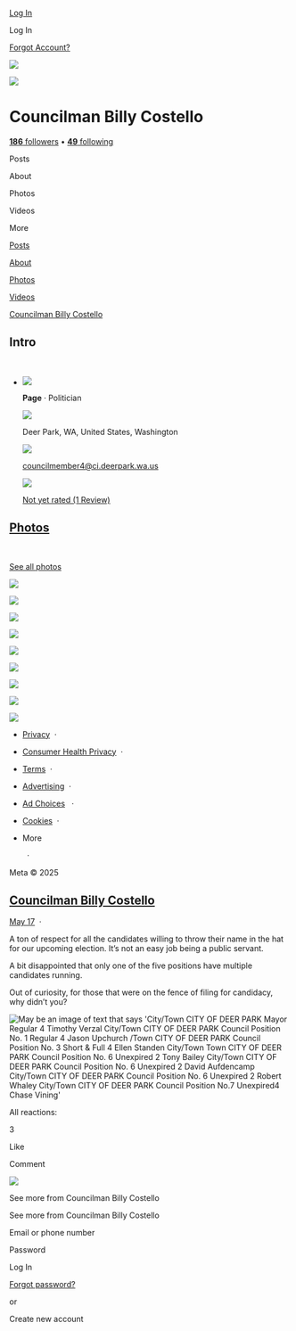 [Log In](https://www.facebook.com/login/device-based/regular/login/?login_attempt=1&next=https%3A%2F%2Fwww.facebook.com%2Fcouncilmanbillycostello)

Log In

[Forgot Account?](https://www.facebook.com/recover/initiate?ars=royal_blue_bar)

![](https://scontent-fra3-1.xx.fbcdn.net/v/t39.30808-6/457150385_122189295812077761_7586241823389455079_n.png?stp=dst-png_fb50_s320x320&_nc_cat=105&ccb=1-7&_nc_sid=cc71e4&_nc_ohc=nVr0VobWW3IQ7kNvwG3XAcI&_nc_oc=AdnbiUrdCmEPP_sVoenZzpxVp7GVN1ma8W-Myyl_KMISuenwzF6TnCAe0e9MRALXwGs&_nc_zt=23&_nc_ht=scontent-fra3-1.xx&_nc_gid=aZREuzf-WY7tOATBCuU8zQ&oh=00_AfPXZHHK7AKNtQNEkeadrtyleaO9D40LnNAWeXsAwQjSIQ&oe=68613F02)

![](https://scontent-fra3-1.xx.fbcdn.net/v/t39.30808-6/457150385_122189295812077761_7586241823389455079_n.png?stp=dst-png_s960x960&_nc_cat=105&ccb=1-7&_nc_sid=cc71e4&_nc_ohc=nVr0VobWW3IQ7kNvwG3XAcI&_nc_oc=AdnbiUrdCmEPP_sVoenZzpxVp7GVN1ma8W-Myyl_KMISuenwzF6TnCAe0e9MRALXwGs&_nc_zt=23&_nc_ht=scontent-fra3-1.xx&_nc_gid=aZREuzf-WY7tOATBCuU8zQ&oh=00_AfOF6fJfv7mwiUuuwjeolixmIZInRxgiUWPm4RmjwqDNBA&oe=68613F02)

# Councilman Billy Costello

[**186** followers](https://www.facebook.com/councilmanbillycostello/followers) • [**49** following](https://www.facebook.com/councilmanbillycostello/following)

Posts

About

Photos

Videos

More

[Posts](https://www.facebook.com/councilmanbillycostello)

[About](https://www.facebook.com/councilmanbillycostello/about)

[Photos](https://www.facebook.com/councilmanbillycostello/photos)

[Videos](https://www.facebook.com/councilmanbillycostello/videos)

[Councilman Billy Costello](https://www.facebook.com/councilmanbillycostello)

## Intro

 

- ![](https://static.xx.fbcdn.net/rsrc.php/v4/ye/r/4PEEs7qlhJk.png)
  
  **Page** · Politician
  
  ![](https://static.xx.fbcdn.net/rsrc.php/v4/yW/r/8k_Y-oVxbuU.png)
  
  Deer Park, WA, United States, Washington
  
  ![](https://static.xx.fbcdn.net/rsrc.php/v4/yE/r/2PIcyqpptfD.png)
  
  councilmember4@ci.deerpark.wa.us
  
  ![](https://static.xx.fbcdn.net/rsrc.php/v4/y7/r/4Lea07Woawi.png)
  
  [Not yet rated (1 Review)﻿](https://www.facebook.com/councilmanbillycostello/reviews)

## [Photos](https://www.facebook.com/councilmanbillycostello/photos)

 

[See all photos](https://www.facebook.com/councilmanbillycostello/photos)

![](https://scontent-fra5-1.xx.fbcdn.net/v/t39.30808-6/387797578_122097478934077761_6903842626808107194_n.png?stp=dst-jpg_s160x160_tt6&_nc_cat=102&ccb=1-7&_nc_sid=e09983&_nc_ohc=seDFhok5W5sQ7kNvwH4dNnc&_nc_oc=AdkaAHXuSgRydvLSuY0O4AOpZ0bZa0rp-XbKW0xWXZTOxhAPvu132nZ4326jpSHQ_1I&_nc_zt=23&_nc_ht=scontent-fra5-1.xx&_nc_gid=zXZxRMYkxFqrwqzr9rBu2A&oh=00_AfNPzlAddkpB7WnslVQi5vA70YqSeQW_WAHzSA-SiJr50g&oe=68613226)

![](https://scontent-fra5-1.xx.fbcdn.net/v/t39.30808-6/474427395_122217890780077761_6334850804723658671_n.jpg?stp=c215.0.861.861a_dst-jpg_s160x160_tt6&_nc_cat=102&ccb=1-7&_nc_sid=30a509&_nc_ohc=fPOHxsgCcLMQ7kNvwGJ2E7J&_nc_oc=Adka55HpKlZ_9tOPyPQgYLtyUlXF2fhyI-l6O0t698n2KABuPXXkyrYkqz8B3QiqDjw&_nc_zt=23&_nc_ht=scontent-fra5-1.xx&_nc_gid=zXZxRMYkxFqrwqzr9rBu2A&oh=00_AfOcRRGqaTwj4yPKKR488DoYxWrwz-mEAdsyHU1QdG0XYg&oe=6861472E)

![](https://scontent-fra3-2.xx.fbcdn.net/v/t39.30808-6/473193219_122215402586077761_926725311325203279_n.jpg?stp=c0.64.1440.1440a_dst-jpg_s160x160_tt6&_nc_cat=104&ccb=1-7&_nc_sid=30a509&_nc_ohc=FwTdhUfN524Q7kNvwGnpV0T&_nc_oc=AdmLnUFQ7xL5YKt1RDzGmnnZ1DD1Kw4LLPy9ILIfMFTgw4NF_1TBxtl0yQlC3plntAI&_nc_zt=23&_nc_ht=scontent-fra3-2.xx&_nc_gid=zXZxRMYkxFqrwqzr9rBu2A&oh=00_AfNh7Uanf75tIsxEPnUIpgR_caQJwpNao33X9H1s-VthLA&oe=686121BF)

![](https://scontent-fra3-1.xx.fbcdn.net/v/t39.30808-6/468130693_122205988610077761_1295558442208452408_n.jpg?stp=c90.0.1868.1868a_dst-jpg_s160x160_tt6&_nc_cat=101&ccb=1-7&_nc_sid=30a509&_nc_ohc=poP59ScgtJ4Q7kNvwF3ccSS&_nc_oc=AdkasEQKFTmQC9bQjMAegAGJYK9YO1xYvhlYRWt3ALqYkUzfRNqGivQEeWzfMExyzEk&_nc_zt=23&_nc_ht=scontent-fra3-1.xx&_nc_gid=zXZxRMYkxFqrwqzr9rBu2A&oh=00_AfP0AuzzgkQsQYEa2ZqDd77wu62j3PCzPj_PGLGDcUqIQw&oe=68614A43)

![](https://scontent-fra5-1.xx.fbcdn.net/v/t39.30808-6/499374040_122240866454077761_565284370701932167_n.jpg?stp=c0.117.1262.1262a_dst-jpg_s160x160_tt6&_nc_cat=100&ccb=1-7&_nc_sid=8a6525&_nc_ohc=tj4Di_R7GncQ7kNvwGfCbRN&_nc_oc=Adnqdzt3qTUlnwVFLqPIRKcxdqg-FGXTfBKq4gB8xBBfoKFoTmcVMA-SAE41tk65T5w&_nc_zt=23&_nc_ht=scontent-fra5-1.xx&_nc_gid=zXZxRMYkxFqrwqzr9rBu2A&oh=00_AfMAjOvnfI5RT4j3gwjpRsN5UuVTNoZrJAT04OrNI9aF4A&oe=68614408)

![](https://scontent-fra5-2.xx.fbcdn.net/v/t39.30808-6/495589264_122239554260077761_2298633531539787407_n.jpg?stp=c0.4.538.538a_dst-jpg_s160x160_tt6&_nc_cat=106&ccb=1-7&_nc_sid=09d16d&_nc_ohc=Q74d7FI48HsQ7kNvwFO-XTP&_nc_oc=Admtm0XlU8tIv6l93f4deR_QNHX4ANirxKx6n2nxacERsVtVDf_zusxbJ_bupINRFRs&_nc_zt=23&_nc_ht=scontent-fra5-2.xx&_nc_gid=zXZxRMYkxFqrwqzr9rBu2A&oh=00_AfP9rEnNbE8MgHl-_i22r6R6biEbXzr3Igp4eSNfWru7vQ&oe=68614629)

![](https://scontent-fra3-1.xx.fbcdn.net/v/t39.30808-6/495370541_122238188114077761_5613350248963841038_n.jpg?stp=c169.0.275.275a_dst-jpg_s160x160_tt6&_nc_cat=105&ccb=1-7&_nc_sid=09d16d&_nc_ohc=tS-43jSPykgQ7kNvwHSEWzI&_nc_oc=AdmzB6nPuAXhkOjlGfGTXswz4JYsx8Xt3sy-_vM2vZt7kqzjMzwz9y6K7nbnKCKfR3Q&_nc_zt=23&_nc_ht=scontent-fra3-1.xx&_nc_gid=zXZxRMYkxFqrwqzr9rBu2A&oh=00_AfNjMdNEdinN1xgBwX9efcirAsrmy4m_NxeK43UgGtpRIw&oe=68611D25)

![](https://scontent-fra5-1.xx.fbcdn.net/v/t39.30808-6/476974912_122221631702077761_5971626788984591650_n.jpg?stp=c0.89.1080.1080a_dst-jpg_s160x160_tt6&_nc_cat=110&ccb=1-7&_nc_sid=8a6525&_nc_ohc=qcKAzf7YGggQ7kNvwFKVo6Z&_nc_oc=Adl0sz_kCXFeu5zhJ6u4NzevdrDsF2mwj1thJtRPPSVlNJB8pAhg5CJSEZNvAhKEoiw&_nc_zt=23&_nc_ht=scontent-fra5-1.xx&_nc_gid=zXZxRMYkxFqrwqzr9rBu2A&oh=00_AfOB71cuFq9h1v26nQvvlAj2iRAAbB144IYItP4D1SEFTA&oe=686146A8)

![](https://scontent-fra5-2.xx.fbcdn.net/v/t39.30808-6/478512844_122221631450077761_3265299971473149717_n.jpg?stp=c0.119.1440.1440a_dst-jpg_s160x160_tt6&_nc_cat=107&ccb=1-7&_nc_sid=8a6525&_nc_ohc=DpgS8qQL-c0Q7kNvwHYN03j&_nc_oc=AdnmNDWpAeWiLZ28GAD0QNc57eWG2UW2Uv0NaK8bD2fzCgzOIctkEjkcxEawYlJR6S4&_nc_zt=23&_nc_ht=scontent-fra5-2.xx&_nc_gid=zXZxRMYkxFqrwqzr9rBu2A&oh=00_AfP_4CwVqnyl6Jk0wZrsTr-Ks-CWbkmIH1yLYTed-FLZYw&oe=6861249A)

- [Privacy](https://www.facebook.com/privacy/policy/?entry_point=comet_dropdown)  ·
- [Consumer Health Privacy](https://www.facebook.com/privacy/policies/health)  ·
- [Terms](https://www.facebook.com/policies?ref=pf)  ·
- [Advertising](https://www.facebook.com/business)  ·
- [Ad Choices](https://www.facebook.com/help/568137493302217)   ·
- [Cookies](https://www.facebook.com/policies/cookies)  ·
- More
  
    ·

Meta © 2025

## [**Councilman Billy Costello**](https://www.facebook.com/councilmanbillycostello?__cft__%5B0%5D=AZVOiWvLr1Sg2YxXHzVY6LbBQskPp-jqFDwaE7BZFQB-_3tDboIYKsCQJv_rFG4er1fBtXVV76GZCryH-RmmyaTuD5ceTIkzFAbIQfiZU9K0jvlKkm89bWXuvGtz9LikhOdlRsx4m0PbPwj2lRNIF2BvfPIrzFOliwFMSvdwffS7qbLYrZd9Ab0QeA4CXLrklF1KdfoL1U8xYBG5ttw-j7bX&__tn__=-UC%2CP-R)

[May 17](https://www.facebook.com/councilmanbillycostello/posts/pfbid02pngVUGPiEzWPKAAyJVd7SbyjaMUGR22pTwBkco9h1Cw2TbH18xbfdnSJsxKRXmA9l?__cft__%5B0%5D=AZVOiWvLr1Sg2YxXHzVY6LbBQskPp-jqFDwaE7BZFQB-_3tDboIYKsCQJv_rFG4er1fBtXVV76GZCryH-RmmyaTuD5ceTIkzFAbIQfiZU9K0jvlKkm89bWXuvGtz9LikhOdlRsx4m0PbPwj2lRNIF2BvfPIrzFOliwFMSvdwffS7qbLYrZd9Ab0QeA4CXLrklF1KdfoL1U8xYBG5ttw-j7bX&__tn__=%2CO%2CP-R)  ·

A ton of respect for all the candidates willing to throw their name in the hat for our upcoming election. It’s not an easy job being a public servant.

A bit disappointed that only one of the five positions have multiple candidates running.

Out of curiosity, for those that were on the fence of filing for candidacy, why didn’t you?

![May be an image of text that says 'City/Town CITY OF DEER PARK Mayor Regular 4 Timothy Verzal City/Town CITY OF DEER PARK Council Position No. 1 Regular 4 Jason Upchurch /Town CITY OF DEER PARK Council Position No. 3 Short & Full 4 Ellen Standen City/Town Town CITY OF DEER PARK Council Position No. 6 Unexpired 2 Tony Bailey City/Town CITY OF DEER PARK Council Position No. 6 Unexpired 2 David Aufdencamp City/Town CITY OF DEER PARK Council Position No. 6 Unexpired 2 Robert Whaley City/Town CITY OF DEER PARK Council Position No.7 Unexpired4 Chase Vining'](https://scontent-fra5-1.xx.fbcdn.net/v/t39.30808-6/499374040_122240866454077761_565284370701932167_n.jpg?stp=dst-jpg_s640x640_tt6&_nc_cat=100&ccb=1-7&_nc_sid=833d8c&_nc_ohc=tj4Di_R7GncQ7kNvwGfCbRN&_nc_oc=Adnqdzt3qTUlnwVFLqPIRKcxdqg-FGXTfBKq4gB8xBBfoKFoTmcVMA-SAE41tk65T5w&_nc_zt=23&_nc_ht=scontent-fra5-1.xx&_nc_gid=AnH7hwjSOxFag--JBTWGRQ&oh=00_AfPPyGlrFKdCYMhh28az5EUdImZISkxQEn7deBXh4hn9JA&oe=68614408)

All reactions:

3

Like

Comment

![](https://www.facebook.com/images/icons/FBLogo_Blueprint.png)

See more from Councilman Billy Costello

See more from Councilman Billy Costello

Email or phone number

Password

Log In

[Forgot password?](https://www.facebook.com/recover/initiate?ars=royal_blue_bar)

or

Create new account